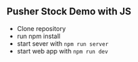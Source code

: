 ## Pusher Stock Demo with JS

- Clone repository
- run npm install
- start sever with `npm run server`
- start web app with `npm run dev`